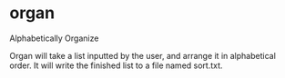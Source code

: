 # organ
Alphabetically Organize

Organ will take a list inputted by the user, and arrange it in alphabetical order. It will write the finished list to a file named sort.txt.
